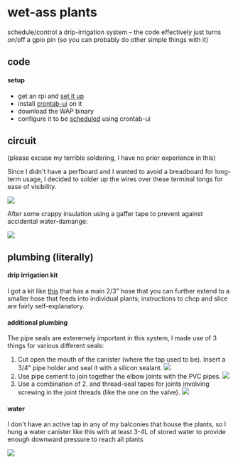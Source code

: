 # wet-ass plants

schedule/control a drip-irrigation system – the code effectively just turns on/off a gpio pin (so you can probably do other simple things with it)

## code

#### setup

* get an rpi and [set it up](https://gist.github.com/kitallis/7b5ba8ffb9045bd3dce6cd710e00f26a)
* install [crontab-ui](https://github.com/alseambusher/crontab-ui) on it
* download the WAP binary 
* configure it to be [scheduled](http://www.fao.org/3/s8684e/s8684e07.htm) using crontab-ui 

## circuit

(please excuse my terrible soldering, I have no prior experience in this)

Since I didn't have a perfboard and I wanted to avoid a breadboard for long-term usage, I decided to solder up the wires over these terminal tongs for ease of visibility.

![](img/circuit.jpg)

After some crappy insulation using a gaffer tape to prevent against accidental water-damange:

![](img/circuit-insulated.jpg)

## plumbing (literally)

#### drip irrigation kit

I got a kit like [this](https://www.amazon.in/CINAGRO-Irrigation-Garden-Watering-Plants/dp/B07GMVDTH1) that has a main 2/3" hose that you can further extend to a smaller hose that feeds into individual plants; instructions to chop and slice are fairly self-explanatory.

#### additional plumbing

The pipe seals are exteremely important in this system, I made use of 3 things for various different seals:

1. Cut open the mouth of the canister (where the tap used to be). Insert a 3/4" pipe holder and seal it with a silicon sealant.
![](img/silicon-sealant.jpg)
2. Use pipe cement to join together the elbow joints with the PVC pipes.
![](img/pipe-cement.jpg)
3. Use a combination of 2. and thread-seal tapes for joints involving screwing in the joint threads (like the one on the valve).
![](img/thread-seal.png)



#### water

I don't have an active tap in any of my balconies that house the plants, so I hung a water canister like this with at least 3-4L of stored water to provide enough downward pressure to reach all plants

![](img/can.jpg)
